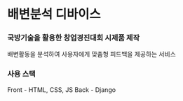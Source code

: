 # 배변분석 디바이스

### 국방기술을 활용한 창업경진대회 시제품 제작
배변활동을 분석하여 사용자에게 맞춤형 피드백을 제공하는 서비스

### 사용 스택
Front - HTML, CSS, JS
Back - Django

